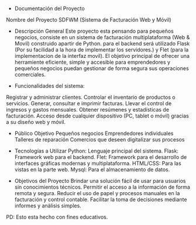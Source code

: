 - Documentación del Proyecto

Nombre del Proyecto
SDFWM (Sistema de Facturación Web y Móvil)

- Descripción General
Este proyecto esta pensando para pequeños negocios, consiste en un sistema de facturación multiplataforma (Web & Movil) construido apartir de Python. para el backend será utilizado Flask (Por su facilidad a la hora de implementar los servidores.) y Flet (para la implementacion de la interfaz movil). El objetivo principal de ofrecer una herramiente eficiente, simple y accesible para emprendedores y pequeños negocios puedan gestionar de forma segura sus operaciones comerciales.


- Funcionalidades del sistema:

 Registrar y administrar clientes.
 Controlar el inventario de productos o servicios.
 Generar, consultar e imprimir facturas.
 Llevar el control de ingresos y gastos mensuales.
 Obtener resúmenes y estadísticas de facturación.
 Acceso desde cualquier dispositivo (PC, tablet o móvil) gracias a su diseño web y móvil.

- Público Objetivo
Pequeños negocios
Emprendedores individuales
Talleres de reparación
Comercios que deseen digitalizar sus procesos

- Tecnologías  a Utilizar
Python: Lenguaje principal del sistema.
Flask: Framework web para el backend.
Flet: Framework para el desarrollo de interfaces gráficas modernas y multiplataforma.
HTML/CSS: Para las vistas en la parte web.
Mysql: Para el almacenamiento de datos.

- Objetivos del Proyecto
Brindar una solución fácil de usar para usuarios sin conocimientos técnicos.
Permitir el acceso a la información de forma remota y segura.
Reducir el uso de papel y procesos manuales en la facturación y control contable.
Facilitar la toma de decisiones mediante informes y análisis simples.

PD: Esto esta hecho con fines educativos.